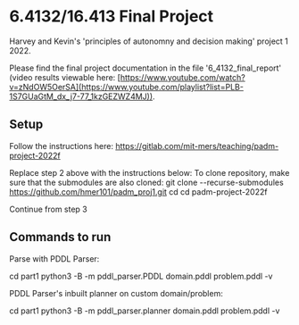 # 6.4132/16.413 Final Project
Harvey and Kevin's 'principles of autonomny and decision making' project 1 2022.

Please find the final project documentation in the file '6_4132_final_report' (video results viewable here: [https://www.youtube.com/watch?v=zNdOW5OerSA](https://www.youtube.com/playlist?list=PLB-1S7GUaGtM_dx_j7-77_1kzGEZWZ4MJ)).


## Setup
Follow the instructions here: https://gitlab.com/mit-mers/teaching/padm-project-2022f

Replace step 2 above with the instructions below:
To clone repository, make sure that the submodules are also cloned:
git clone --recurse-submodules https://github.com/hmer101/padm_proj1.git
cd cd padm-project-2022f

Continue from step 3


## Commands to run


Parse with PDDL Parser:

cd part1
python3 -B -m pddl_parser.PDDL domain.pddl problem.pddl -v


PDDL Parser's inbuilt planner on custom domain/problem:

cd part1
python3 -B -m pddl_parser.planner domain.pddl problem.pddl -v

